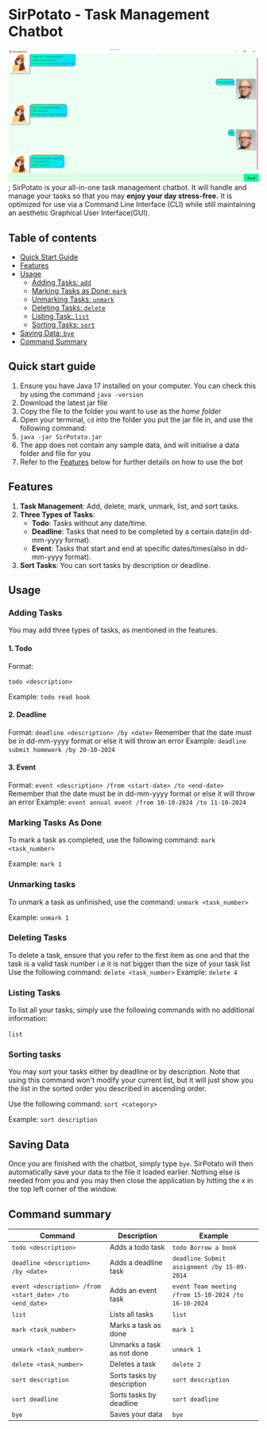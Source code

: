 # SirPotato - Task Management Chatbot

![Product Screenshot](Ui.png);
SirPotato is your all-in-one task management chatbot. It will handle and manage 
your tasks so that you may **enjoy your day stress-free.** It is optimized for use via a 
Command Line Interface (CLI) while still maintaining an aesthetic Graphical User Interface(GUI). 

## Table of contents

- [Quick Start Guide](#quick-start-guide)
- [Features](#features)
- [Usage](#usage)
  - [Adding Tasks: `add`](#adding-tasks)
  - [Marking Tasks as Done: `mark`](#marking-tasks-as-done)
  - [Unmarking Tasks: `unmark`](#unmarking-tasks)
  - [Deleting Tasks: `delete`](#deleting-tasks)
  - [Listing Task: `list`](#listing-tasks)
  - [Sorting Tasks: `sort`](#sorting-tasks)
- [Saving Data: `bye`](#saving-data)
- [Command Summary](#command-summary)

## Quick start guide

1. Ensure you have Java 17 installed on your computer. You can check this by using the command `java -version`
2. Download the latest jar file
3. Copy the file to the folder you want to use as the *home folder*
4. Open your terminal, `cd` into the folder you put the jar file in, and use the following command:
5. `java -jar SirPotato.jar`
6. The app does not contain any sample data, and will initialise a data folder and file for you
7. Refer to the [Features](#features) below for further details on how to use the bot


## Features 

1. **Task Management**: Add, delete, mark, unmark, list, and sort tasks.
2. **Three Types of Tasks**:
   - **Todo**: Tasks without any date/time.
   - **Deadline**: Tasks that need to be completed by a certain date(in dd-mm-yyyy format).
   - **Event**: Tasks that start and end at specific dates/times(also in dd-mm-yyyy format).
3. **Sort Tasks**: You can sort tasks by description or deadline.

## Usage 

### Adding Tasks

You may add three types of tasks, as mentioned in the features.

#### 1. **Todo**
Format:
``` 
todo <description>
```
Example:
``` todo read book ```

#### 2. **Deadline**
Format:
```deadline <description> /by <date>```
Remember that the date must be in dd-mm-yyyy format or else it will throw an error
Example:
```deadline submit homework /by 20-10-2024```

#### 3. **Event**
Format:
```event <description> /from <start-date> /to <end-date>```
Remember that the date must be in dd-mm-yyyy format or else it will throw an error
Example:
```event annual event /from 10-10-2024 /to 11-10-2024```

### Marking Tasks As Done

To mark a task as completed, use the following command:
```mark <task_number>```

Example:
```mark 1```

### Unmarking tasks

To unmark a task as unfinished, use the command:
```unmark <task_number>```

Example:
```unmark 1```

### Deleting Tasks

To delete a task, ensure that you refer to the first item as one and that the task is a valid task number
i.e it is not bigger than the size of your task list
Use the following command:
```delete <task_number>```
Example:
```delete 4```

### Listing Tasks

To list all your tasks, simply use the following commands with no additional information:

```list```

### Sorting tasks

You may sort your tasks either by deadline or by description. Note that using this command won't modify your current list, but it will just show you the list in the sorted order you described in ascending order.

Use the following command:
```sort <category>```

Example:
```sort description```

## Saving Data

Once you are finished with the chatbot, simply type ```bye```. SirPotato will then automatically save your data to the file it loaded earlier. Nothing else is needed from you and you may then close the application by hitting the x in the top left corner of the window. 

## Command summary

| Command                        | Description      |Example                               |
|--------------------------------|------------------|----------------------------------------------------------|
| `todo <description>`           | Adds a todo task | `todo Borrow a book`                                      |
| `deadline <description> /by <date>`| Adds a deadline task| `deadline Submit assignment /by 15-09-2014`               |
| `event <description> /from <start_date> /to <end_date>`| Adds an event task                         | `event Team meeting /from 15-10-2024 /to 16-10-2024`      |
| `list`                             | Lists all tasks                                            | `list`                                                   |
| `mark <task_number>`               | Marks a task as done                                       | `mark 1`                                                 |
| `unmark <task_number>`             | Unmarks a task as not done                                 | `unmark 1`                                               |
| `delete <task_number>`             | Deletes a task                                             | `delete 2`                                               |
| `sort description`                 | Sorts tasks by description                                 | `sort description`                                       |
| `sort deadline`                    | Sorts tasks by deadline                                    | `sort deadline`                                          |
| `bye` | Saves your data | `bye`


